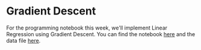 # Gradient Descent

For the programming notebook this week, we'll implement Linear Regression using
Gradient Descent. You can find the notebook [here](gradient_descent.ipynb) and
the data file [here](linear_data.csv).


